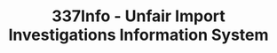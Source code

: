 ---
layout: default
bigquery: https://console.cloud.google.com/bigquery?p=patents-public-data&d=usitc_investigations&page=dataset&project=sheets-management-319211
citation: US International Trade Commission 337Info Unfair Import Investigations Information
  System
contributors: US International Trade Comission
cost: None
description: US International Trade Commission 337Info Unfair Import Investigations
  Information System contains data on investigations done under Section 337. Section
  337 declares the infringement of certain statutory intellectual property rights
  and other forms of unfair competition in import trade to be unlawful practices.
  Most Section 337 investigations involve allegations of patent or registered trademark
  infringement.
documentation: FAQ and tutorial available on the site
last_edit: Mon, 04 Apr 2022 19:10:40 GMT
location: https://pubapps2.usitc.gov/337external/
maintained_by: US International Trade Comission
schema_fields: '[''respondent'', ''startDateMarkmanHearing'', ''dateComplaintFiled'',
  ''gcAttorney'', ''ouiiParticipation'', ''actualStartDateEvidHear'', ''title'', ''finalIdOnViolationIssue'',
  ''internalRemand'', ''investigationTermDate'', ''markmanHearing'', ''lastUpdated'',
  ''actualEndDateEvidHear'', ''dateOfPublicationFrNotice'', ''endDateMarkmanHearing'',
  ''currentStatus'', ''finalDetNoViolation'', ''scheduledStartDateEvidHear'', ''dateCreated'',
  ''targetDate'', ''investigationNo'', ''teoIdDueDate'', ''scheduledEndDateEvidHear'',
  ''currentActiveALJ'', ''teoReliefGranted'', ''patentNumbers'', ''id'', ''docketNo'',
  ''teoProceedingInvolved'', ''finalIdOnViolationDue'', ''investigationType'', ''aljAssigned'',
  ''complainant'', ''finalDetViolation'', ''issueDateOtherNonFinal'', ''ouiiAttorney'',
  ''invUnfairAct'', ''copyrightNumbers'', ''reportingRequirements'', ''htsNumbers'',
  ''publication_number'', ''teoIdIssueDate'', ''patentNumber'', ''cafcAppeals'', ''trademarkNumbers'']'
shortname: unfair_import_investigations
tags:
- import
- legal
- trade
timeframe: 2008-2021 (prior to 2008 downloadable as a JSON file)
title: 337Info - Unfair Import Investigations Information System
uuid: 2721f5ec-e599-4890-9265-9706719fc71e
---